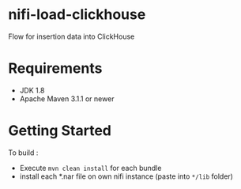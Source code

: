 # nifi-load-clickhouse

Flow for insertion data into ClickHouse
# Requirements
* JDK 1.8 
* Apache Maven 3.1.1 or newer 

# Getting Started
 To build :
 * Execute `mvn clean install` for each bundle
 * install each *.nar file on own nifi instance (paste into `*/lib` folder)
 
